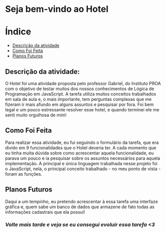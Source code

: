 # **Seja bem-vindo ao Hotel**

# Índice 

* [Descrição da atividade](#Descrição-da-atividade)
* [Como Foi Feita](#Como-Foi-Feita)
* [Planos Futuros](#Planos-Futuros)

## Descrição da atividade:

O Hotel foi uma atividade proposta pelo professor Gabriel, do Instituto PROA com o objetivo de testar muitos dos nossos conhecimentos de Lógica de Programação em JavaScript.
A tarefa utiliza muitos conceitos trabalhados em sala de aula e, o mais importante, tem perguntas complexas que me fizeram ir mais afundo em alguns assuntos e pesquisar por fora.
Foi bem legal e um pouco estressante resolver esse hotel, e quando terminei ele me senti muito orgulhosa de mim!

## Como Foi Feita

Para realizar essa atividade, eu fui seguindo o formulário da tarefa, que era divido em 9 funcionalidades que o Hotel deveria ter. A cada momento que eu tinha muita dúvida sobre como acrescentar aquela funcionalidade, eu parava um pouco e ia pesquisar sobre os assuntos necessários para aquela implementação.
A principal e única linguagem trabalhada nesse projeto foi o JavaScript, nela, o principal conceito trabalhado - no meu ponto de vista - foram as funções.

## Planos Futuros

Daqui a um tempinho, eu pretendo acrescentar à essa tarefa uma interfaze gráfica e, quem sabe um banco de dados que armazene de fato todas as informações cadastrais que ela possui! 
### *Volte mais tarde e veja se eu consegui evoluir essa tarefa <3*
